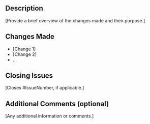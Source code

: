 ## Description

[Provide a brief overview of the changes made and their purpose.]

## Changes Made

- [Change 1]
- [Change 2]
- ...

## Closing Issues

[Closes #IssueNumber, if applicable.]


## Additional Comments (optional)

[Any additional information or comments.]
